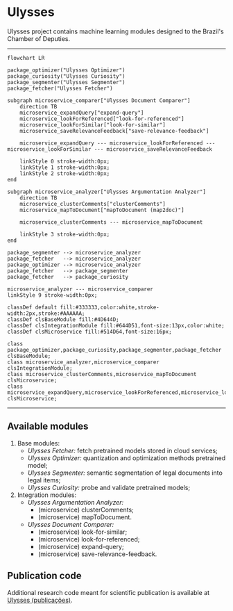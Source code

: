 # Ulysses

Ulysses project contains machine learning modules designed to the Brazil's Chamber of Deputies.

---

```mermaid
flowchart LR

package_optimizer("Ulysses Optimizer")
package_curiosity("Ulysses Curiosity")
package_segmenter("Ulysses Segmenter")
package_fetcher("Ulysses Fetcher")

subgraph microservice_comparer["Ulysses Document Comparer"]
    direction TB
    microservice_expandQuery["expand-query"]
    microservice_lookForReferenced["look-for-referenced"]
    microservice_lookForSimilar["look-for-similar"]
    microservice_saveRelevanceFeedback["save-relevance-feedback"]

    microservice_expandQuery --- microservice_lookForReferenced --- microservice_lookForSimilar --- microservice_saveRelevanceFeedback

    linkStyle 0 stroke-width:0px;
    linkStyle 1 stroke-width:0px;
    linkStyle 2 stroke-width:0px;
end

subgraph microservice_analyzer["Ulysses Argumentation Analyzer"]
    direction TB
    microservice_clusterComments["clusterComments"]
    microservice_mapToDocument["mapToDocument (map2doc)"]

    microservice_clusterComments --- microservice_mapToDocument

    linkStyle 3 stroke-width:0px;
end

package_segmenter --> microservice_analyzer
package_fetcher   --> microservice_analyzer
package_optimizer --> microservice_analyzer
package_fetcher   --> package_segmenter
package_fetcher   --> package_curiosity

microservice_analyzer --- microservice_comparer
linkStyle 9 stroke-width:0px;

classDef default fill:#333333,color:white,stroke-width:2px,stroke:#AAAAAA;
classDef clsBaseModule fill:#4D644D;
classDef clsIntegrationModule fill:#644D51,font-size:13px,color:white;
classDef clsMicroservice fill:#514D64,font-size:16px;

class package_optimizer,package_curiosity,package_segmenter,package_fetcher clsBaseModule;
class microservice_analyzer,microservice_comparer clsIntegrationModule;
class microservice_clusterComments,microservice_mapToDocument clsMicroservice;
class microservice_expandQuery,microservice_lookForReferenced,microservice_lookForSimilar,microservice_saveRelevanceFeedback clsMicroservice;
```

---

## Available modules
1. Base modules:
    - *Ulysses Fetcher:* fetch pretrained models stored in cloud services;
    - *Ulysses Optimizer:* quantization and optimization methods pretrained model;
    - *Ulysses Segmenter:* semantic segmentation of legal documents into legal items;
    - *Ulysses Curiosity:* probe and validate pretrained models;
2. Integration modules:
    - *Ulysses Argumentation Analyzer:*
        - (microservice) clusterComments;
        - (microservice) mapToDocument.
    - *Ulysses Document Comparer:*
        - (microservice) look-for-similar;
        - (microservice) look-for-referenced;
        - (microservice) expand-query;
        - (microservice) save-relevance-feedback.

## Publication code
Additional research code meant for scientific publication is available at [Ulysses (publicações)](https://github.com/Convenio-Camara-dos-Deputados).
